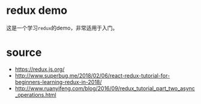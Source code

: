 # redux demo

这是一个学习`redux`的demo，非常适用于入门。

# source
  
  - https://redux.js.org/
  - http://www.superbug.me/2018/02/06/react-redux-tutorial-for-beginners-learning-redux-in-2018/
  - http://www.ruanyifeng.com/blog/2016/09/redux_tutorial_part_two_async_operations.html

